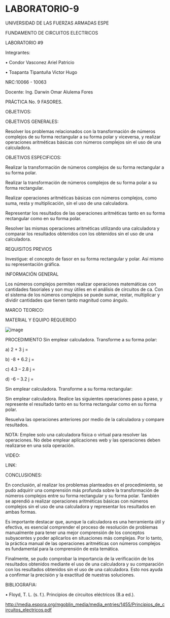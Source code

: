 # LABORATORIO-9

UNIVERSIDAD DE LAS FUERZAS ARMADAS ESPE

FUNDAMENTO DE CIRCUITOS ELECTRICOS

LABORATORIO #9

Integrantes:

• Condor Vasconez Ariel Patricio

• Toapanta Tipantuña Victor Hugo

NRC:10066 - 10063

Docente: Ing. Darwin Omar Alulema Fores

PRÁCTICA No. 9 FASORES.

OBJETIVOS:

OBJETIVOS GENERALES:

Resolver los problemas relacionados con la transformación de números complejos de su forma rectangular a su forma polar y viceversa, y realizar operaciones aritméticas básicas con números complejos sin el uso de una calculadora.

OBJETIVOS ESPECIFICOS:

Realizar la transformación de números complejos de su forma rectangular a su forma polar.

Realizar la transformación de números complejos de su forma polar a su forma rectangular.

Realizar operaciones aritméticas básicas con números complejos, como suma, resta y multiplicación, sin el uso de una calculadora.

Representar los resultados de las operaciones aritméticas tanto en su forma rectangular como en su forma polar.

Resolver las mismas operaciones aritméticas utilizando una calculadora y comparar los resultados obtenidos con los obtenidos sin el uso de una calculadora.

REQUISITOS PREVIOS

Investigue: el concepto de fasor en su forma rectangular y polar. Así mismo su representación gráfica.

INFORMACIÓN GENERAL

Los números complejos permiten realizar operaciones matemáticas con cantidades fasoriales y son muy útiles en el análisis de circuitos de ca. Con el sistema de
los números complejos se puede sumar, restar, multiplicar y dividir cantidades que tienen tanto magnitud como ángulo.

MARCO TEORICO:


MATERIAL Y EQUIPO REQUERIDO

![image](https://user-images.githubusercontent.com/117923992/220996928-534b0d02-c0c9-414f-9be3-8870a8bf12d3.png)

PROCEDIMIENTO
Sin emplear calculadora. Transforme a su forma polar:

a) 2 + 3 j =

b) -8 + 6.2 j =

c) 4.3 – 2.8 j =

d) -6 – 3.2 j =

Sin emplear calculadora. Transforme a su forma rectangular:


Sin emplear calculadora. Realice las siguientes operaciones paso a paso, y represente el resultado tanto en su forma rectangular como en su forma polar.

Resuelva las operaciones anteriores por medio de la calculadora y compare resultados.

NOTA: Emplee solo una calculadora física o virtual para resolver las operaciones. No
debe emplear aplicaciones web y las operaciones deben realizarse en una sola
operación.

VIDEO:

LINK:

CONCLUSIONES:

En conclusión, al realizar los problemas planteados en el procedimiento, se pudo adquirir una comprensión más profunda sobre la transformación de números complejos entre su forma rectangular y su forma polar. También se aprendió a realizar operaciones aritméticas básicas con números complejos sin el uso de una calculadora y representar los resultados en ambas formas.

Es importante destacar que, aunque la calculadora es una herramienta útil y efectiva, es esencial comprender el proceso de resolución de problemas manualmente para tener una mejor comprensión de los conceptos subyacentes y poder aplicarlos en situaciones más complejas. Por lo tanto, la práctica manual de las operaciones aritméticas con números complejos es fundamental para la comprensión de esta temática.

Finalmente, se pudo comprobar la importancia de la verificación de los resultados obtenidos mediante el uso de una calculadora y su comparación con los resultados obtenidos sin el uso de una calculadora. Esto nos ayuda a confirmar la precisión y la exactitud de nuestras soluciones.

BIBLIOGRAFIA:

• Floyd, T. L. (s. f.). Principios de circuitos eléctricos (8.a ed.).

http://media.espora.org/mgoblin_media/media_entries/1455/Principios_de_circuitos_electricos.pdf
